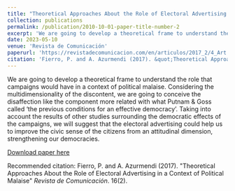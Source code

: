 ```yaml
---
title: "Theoretical Approaches About the Role of Electoral Advertising in a Context of Political Malaise"
collection: publications
permalink: /publication/2010-10-01-paper-title-number-2
excerpt: 'We are going to develop a theoretical frame to understand the role that campaigns would have in a context of political malaise. Considering the multidimensionality of the discontent, we are going to conceive the disaffection like the component more related with what Putnam & Goss called ‘the previous conditions for an effective democracy’. Taking into account the results of other studies surrounding the democratic effects of the campaigns, we will suggest that the electoral advertising could help us to improve the civic sense of the citizens from an attitudinal dimension, strengthening our democracies.'
date: 2023-05-10
venue: 'Revista de Comunicación'
paperurl: 'https://revistadecomunicacion.com/en/articulos/2017_2/4_Art.html'
citation: 'Fierro, P. and A. Azurmendi (2017). &quot;Theoretical Approaches About the Role of Electoral Advertising in a Context of Political Malaise.&quot; <i>Revista de Comunicación</i>. 16(2).'
---
```

We are going to develop a theoretical frame to understand the role that campaigns would have in a context of political malaise. Considering the multidimensionality of the discontent, we are going to conceive the disaffection like the component more related with what Putnam & Goss called ‘the previous conditions for an effective democracy’. Taking into account the results of other studies surrounding the democratic effects of the campaigns, we will suggest that the electoral advertising could help us to improve the civic sense of the citizens from an attitudinal dimension, strengthening our democracies.

[Download paper here](https://revistadecomunicacion.com/en/articulos/2017_2/4_Art.html)

Recommended citation: Fierro, P. and A. Azurmendi (2017). "Theoretical Approaches About the Role of Electoral Advertising in a Context of Political Malaise" <i>Revista de Comunicación</i>. 16(2).
